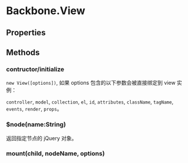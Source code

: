 # Backbone.View

## Properties

## Methods


### contructor/initialize 

`new View([options])`, 如果 options 包含的以下参数会被直接绑定到 view 实例：

`controller`, `model`, `collection`, `el`, `id`, `attributes`, `className`, `tagName`, `events`, `render`, `props`。


### $node(name:String)

返回指定节点的 jQuery 对象。

### mount(child, nodeName, options)

